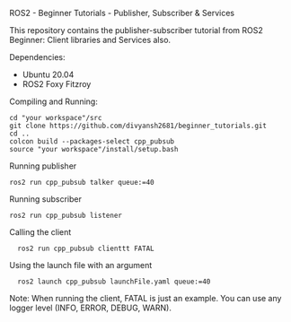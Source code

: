 ROS2 - Beginner Tutorials - Publisher, Subscriber & Services

This repository contains the publisher-subscriber tutorial from ROS2 Beginner: Client libraries and Services also.

Dependencies:
<ul>
<li> Ubuntu 20.04 </li>
<li> ROS2 Foxy Fitzroy </li>
</ul>

Compiling and Running:
```
cd "your workspace"/src
git clone https://github.com/divyansh2681/beginner_tutorials.git
cd ..
colcon build --packages-select cpp_pubsub
source "your workspace"/install/setup.bash
```

Running publisher
```
ros2 run cpp_pubsub talker queue:=40
```
Running subscriber
```
ros2 run cpp_pubsub listener 
```
Calling the client
```
  ros2 run cpp_pubsub clienttt FATAL
```
Using the launch file with an argument
```
  ros2 launch cpp_pubsub launchFile.yaml queue:=40
```

Note: When running the client, FATAL is just an example. You can use any logger level (INFO, ERROR, DEBUG, WARN).